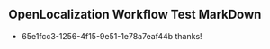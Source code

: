 ## OpenLocalization Workflow Test MarkDown
* 65e1fcc3-1256-4f15-9e51-1e78a7eaf44b thanks!

<!--HONumber=Aug16_HO5-->


